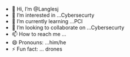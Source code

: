 - 👋 Hi, I’m @Langlesj
- 👀 I’m interested in ...Cybersecurty
- 🌱 I’m currently learning ...PCI 
- 💞️ I’m looking to collaborate on ...Cybersecurty 
- 📫 How to reach me ...
- 😄 Pronouns: ...him/he
- ⚡ Fun fact: ... drones 

<!---
Langlesj/Langlesj is a ✨ special ✨ repository because its `README.md` (this file) appears on your GitHub profile.
You can click the Preview link to take a look at your changes.
--->
